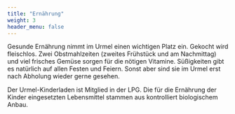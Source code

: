 ```yaml
---
title: "Ernährung"
weight: 3
header_menu: false
---
```


Gesunde Ernährung nimmt im Urmel einen wichtigen Platz ein. Gekocht wird fleischlos. Zwei Obstmahlzeiten (zweites Frühstück und am Nachmittag) und viel frisches Gemüse sorgen für die nötigen Vitamine. Süßigkeiten gibt es natürlich auf allen Festen und Feiern. Sonst aber sind sie im Urmel erst nach Abholung wieder gerne gesehen.

Der Urmel-Kinderladen ist Mitglied in der LPG. Die für die Ernährung der Kinder eingesetzten Lebensmittel stammen aus kontrolliert biologischem Anbau.


